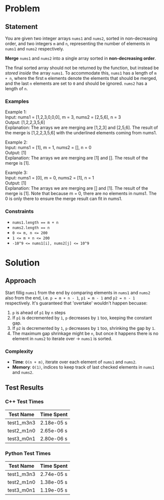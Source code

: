 # Problem

## Statement
You are given two integer arrays `nums1` and `nums2`, sorted in non-decreasing order, and two integers `m` and `n`, representing the number of elements in `nums1` and `nums2` respectively.

__Merge__ `nums1` and `nums2` into a single array sorted in __non-decreasing order__.

The final sorted array should not be returned by the function, but instead be _stored inside_ the array `nums1`. To accommodate this, `nums1` has a length of `m + n`, where the first `m` elements denote the elements that should be merged, and the last `n` elements are set to `0` and should be ignored. `nums2` has a length of `n`.

### Examples
Example 1: \
Input: nums1 = [1,2,3,0,0,0], m = 3, nums2 = [2,5,6], n = 3 \
Output: [1,2,2,3,5,6] \
Explanation: The arrays we are merging are [1,2,3] and [2,5,6].
The result of the merge is [1,2,2,3,5,6] with the underlined elements coming from nums1.

Example 2: \
Input: nums1 = [1], m = 1, nums2 = [], n = 0 \
Output: [1] \
Explanation: The arrays we are merging are [1] and [].
The result of the merge is [1].

Example 3: \
Input: nums1 = [0], m = 0, nums2 = [1], n = 1 \
Output: [1] \
Explanation: The arrays we are merging are [] and [1].
The result of the merge is [1].
Note that because m = 0, there are no elements in nums1. The 0 is only there to ensure the merge result can fit in nums1.


### Constraints
- `nums1.length == m + n`
- `nums2.length == n`
- `0 <= m, n <= 200`
- `1 <= m + n <= 200`
- `-10^9 <= nums1[i], nums2[j] <= 10^9`


# Solution

## Approach
Start fillig `nums1` from the end by comparing elements in `nums1` and `nums2` also from the end, i.e. `p = m + n - 1`, `p1 = m - 1` and `p2 = n - 1` respectively.
It's guaranteed that 'overtake' wouldn't happen becuase:
1. `p` is ahead of `p1` by `n` steps
2. If `p1` is decremented by `1`, `p` decreases by `1` too, keeping the constant gap.
3. If `p2` is decremented by `1`, `p` decreases by `1` too, shrinking the gap by `1`.
4. The maximum gap shrinkage might be `n`, but once it happens there is no element in `nums2` to iterate over -> `nums1` is sorted.


### Complexity
- __Time__: `O(n + m)`, iterate over each element of `nums1` and `nums2`.
- __Memory__: `O(1)`, indices to keep track of last checked elements in `nums1` and `nums2`.

## Test Results

### C++ Test Times
| Test Name | Time Spent |
| --- | --- |
| test1_m3n3 | 2.18e-05 s |
| test2_m1n0 | 2.65e-06 s |
| test3_m0n1 | 2.80e-06 s |

### Python Test Times
| Test Name | Time Spent |
| --- | --- |
| test1_m3n3 | 2.74e-05 s |
| test2_m1n0 | 1.38e-05 s |
| test3_m0n1 | 1.19e-05 s |

